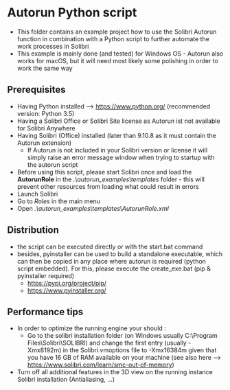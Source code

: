 # Autorun Python script

* This folder contains an example project how to use the Solibri Autorun function in combination with a Python script to further automate the work processes in Solibri
* This example is mainly done (and tested) for Windows OS - Autorun also works for macOS, but it will need most likely some polishing in order to work the same way

## Prerequisites

* Having Python installed --> https://www.python.org/ (recommended version: Python 3.5)
* Having a Solibri Office or Solibri Site license as Autorun ist not available for Solibri Anywhere
* Having Solibri (Office) installed (later than 9.10.8 as it must contain the Autorun extension)
	* If Autorun is not included in your Solibri version or license it will simply raise an error message window when trying to startup with the autorun script
* Before using this script, please start Solibri once and load the **AutorunRole** in the *.\autorun_examples\templates* folder - this will prevent other resources from loading what could result in errors 
 * Launch Solibri
 * Go to *Roles* in the main menu
 * Open *.\autorun_examples\templates\AutorunRole.xml*

## Distribution

* the script can be executed directly or with the start.bat command 
* besides, pyinstaller can be used to build a standalone executable, which can then be copied in any place where autorun is required (python script embedded). For this, please execute the create_exe.bat (pip & pyinstaller required)
  * https://pypi.org/project/pip/ 
  * https://www.pyinstaller.org/

## Performance tips 
* In order to optimize the running engine your should :
	* Go to the solibri installation folder (on Windows usually C:\Program Files\Solibri\SOLIBRI) and change the first entry (usually -Xmx8192m) in the Solibri.vmoptions file to -Xmx16384m given that you have 16 GB of RAM available on your machine (see also here --> https://www.solibri.com/learn/smc-out-of-memory) 
* Turn off all additional features in the 3D view on the running instance Solibri installation (Antialiasing, ...)


